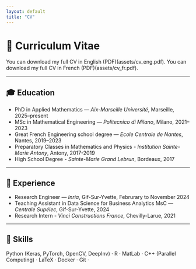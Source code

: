 ```yaml
---
layout: default
title: "CV"
---
```


# 🧾 Curriculum Vitae

You can download my full CV in English (PDF)(assets/cv_eng.pdf).
You can download my full CV in French (PDF)(assets/cv_fr.pdf).

---

## 🎓 Education
- PhD in Applied Mathematics — *Aix-Marseille Université*, Marseille, 2025–present  
- MSc in Mathematical Engineering — *Politecnico di Milano*, Milano, 2021–2023
- Great French Engineering school degree — *Ecole Centrale de Nantes*, Nantes, 2019–2023
- Preparatory Classes in Mathematics and Physics - *Institution Sainte-Marie Antony*, Antony, 2017-2019
- High School Degree - *Sainte-Marie Grand Lebrun*, Bordeaux, 2017

---

## 💼 Experience
- Research Engineer — *Inria*, Gif-Sur-Yvette, Februrary to November 2024
- Teaching Assistant in Data Science for Business Analytics MsC — *Centrale Supélec*, Gif-Sur-Yvette, 2024
- Research Intern - *Vinci Constructions France*, Chevilly-Larue, 2021

---

## 🧠 Skills
Python (Keras, PyTorch, OpenCV, DeepInv) · R · MatLab · C++ (Parallel Computing) · LaTeX · Docker · Git · 

